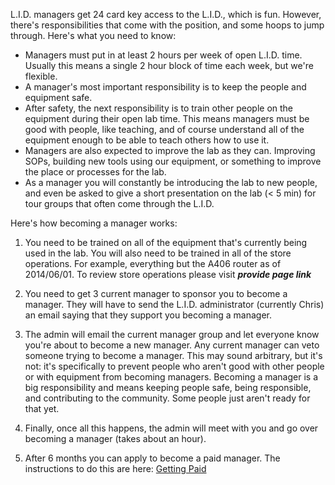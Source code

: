 L.I.D. managers get 24 card key access to the L.I.D., which is fun. However, there's responsibilities that come with the position, and some hoops to jump through. Here's what you need to know:

- Managers must put in at least 2 hours per week of open L.I.D. time. Usually this means a single 2 hour block of time each week, but we're flexible.
- A manager's most important responsibility is to keep the people and equipment safe.
- After safety, the next responsibility is to train other people on the equipment during their open lab time. This means managers must be good with people, like teaching, and of course understand all of the equipment enough to be able to teach others how to use it.
- Managers are also expected to improve the lab as they can. Improving SOPs, building new tools using our equipment, or something to improve the place or processes for the lab.
- As a manager you will constantly be introducing the lab to new people, and even be asked to give a short presentation on the lab (< 5 min) for tour groups that often come through the L.I.D.

Here's how becoming a manager works:

1. You need to be trained on all of the equipment that's currently being used in the lab. You will also need to be trained in all of the store operations.  For example, everything but the A406 router as of 2014/06/01.  To review store operations please visit ___provide page link___

2. You need to get 3 current manager to sponsor you to become a manager. They will have to send the L.I.D. administrator (currently Chris) an email saying that they support you becoming a manager.

3. The admin will email the current manager group and let everyone know you're about to become a new manager. Any current manager can veto someone trying to become a manager. This may sound arbitrary, but it's not: it's specifically to prevent people who aren't good with other people or with equipment from becoming managers. Becoming a manager is a big responsibility and means keeping people safe, being responsible, and contributing to the community. Some people just aren't ready for that yet.

4. Finally, once all this happens, the admin will meet with you and go over becoming a manager (takes about an hour).

5. After 6 months you can apply to become a paid manager.  The instructions to do this are here: [Getting Paid](https://github.com/psu-epl/epl-managers-private/wiki/Getting-paid-as-a-Student-Manager) 
